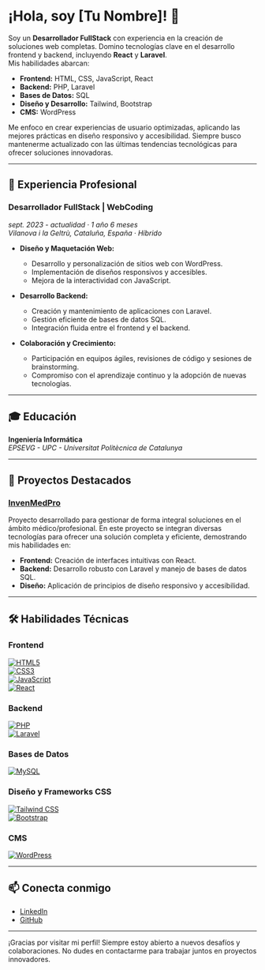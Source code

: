 # ¡Hola, soy [Tu Nombre]! 👋

Soy un **Desarrollador FullStack** con experiencia en la creación de soluciones web completas. Domino tecnologías clave en el desarrollo frontend y backend, incluyendo **React** y **Laravel**.  
Mis habilidades abarcan:

- **Frontend:** HTML, CSS, JavaScript, React  
- **Backend:** PHP, Laravel  
- **Bases de Datos:** SQL  
- **Diseño y Desarrollo:** Tailwind, Bootstrap  
- **CMS:** WordPress  

Me enfoco en crear experiencias de usuario optimizadas, aplicando las mejores prácticas en diseño responsivo y accesibilidad. Siempre busco mantenerme actualizado con las últimas tendencias tecnológicas para ofrecer soluciones innovadoras.

---

## 💼 Experiencia Profesional

### Desarrollador FullStack | WebCoding  
*sept. 2023 - actualidad · 1 año 6 meses*  
_Vilanova i la Geltrù, Cataluña, España · Híbrido_

- **Diseño y Maquetación Web:**  
  - Desarrollo y personalización de sitios web con WordPress.  
  - Implementación de diseños responsivos y accesibles.  
  - Mejora de la interactividad con JavaScript.
  
- **Desarrollo Backend:**  
  - Creación y mantenimiento de aplicaciones con Laravel.  
  - Gestión eficiente de bases de datos SQL.  
  - Integración fluida entre el frontend y el backend.
  
- **Colaboración y Crecimiento:**  
  - Participación en equipos ágiles, revisiones de código y sesiones de brainstorming.  
  - Compromiso con el aprendizaje continuo y la adopción de nuevas tecnologías.

---

## 🎓 Educación

**Ingeniería Informática**  
_EPSEVG - UPC - Universitat Politècnica de Catalunya_

---

## 🚀 Proyectos Destacados

### [InvenMedPro](https://github.com/mroscardev91/InvenMedPro)
Proyecto desarrollado para gestionar de forma integral soluciones en el ámbito médico/profesional. En este proyecto se integran diversas tecnologías para ofrecer una solución completa y eficiente, demostrando mis habilidades en:

- **Frontend:** Creación de interfaces intuitivas con React.
- **Backend:** Desarrollo robusto con Laravel y manejo de bases de datos SQL.
- **Diseño:** Aplicación de principios de diseño responsivo y accesibilidad.

---

## 🛠️ Habilidades Técnicas

### Frontend
[![HTML5](https://img.shields.io/badge/HTML5-E34F26?style=flat&logo=html5&logoColor=white)]()  
[![CSS3](https://img.shields.io/badge/CSS3-1572B6?style=flat&logo=css3)]()  
[![JavaScript](https://img.shields.io/badge/JavaScript-F7DF1E?style=flat&logo=javascript&logoColor=black)]()  
[![React](https://img.shields.io/badge/React-61DAFB?style=flat&logo=react&logoColor=black)]()

### Backend
[![PHP](https://img.shields.io/badge/PHP-777BB4?style=flat&logo=php&logoColor=white)]()  
[![Laravel](https://img.shields.io/badge/Laravel-FF2D20?style=flat&logo=laravel&logoColor=white)]()

### Bases de Datos
[![MySQL](https://img.shields.io/badge/MySQL-4479A1?style=flat&logo=mysql&logoColor=white)]()

### Diseño y Frameworks CSS
[![Tailwind CSS](https://img.shields.io/badge/Tailwind_CSS-38B2AC?style=flat&logo=tailwind-css&logoColor=white)]()  
[![Bootstrap](https://img.shields.io/badge/Bootstrap-7952B3?style=flat&logo=bootstrap&logoColor=white)]()

### CMS
[![WordPress](https://img.shields.io/badge/WordPress-21759B?style=flat&logo=wordpress&logoColor=white)]()

---

## 📫 Conecta conmigo

- [LinkedIn](https://www.linkedin.com/feed/)
- [GitHub](https://github.com/mroscardev91)

---

¡Gracias por visitar mi perfil! Siempre estoy abierto a nuevos desafíos y colaboraciones. No dudes en contactarme para trabajar juntos en proyectos innovadores.
